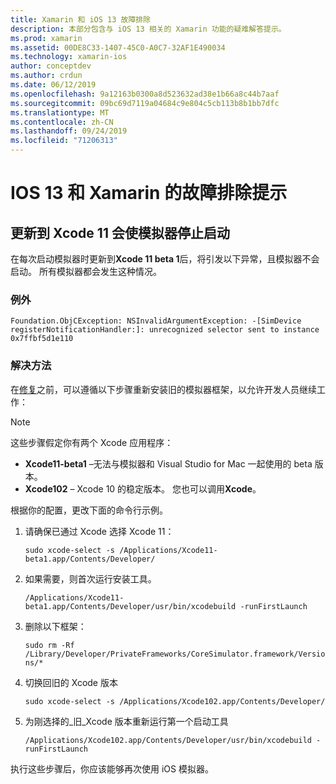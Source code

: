 ```yaml
---
title: Xamarin 和 iOS 13 故障排除
description: 本部分包含与 iOS 13 相关的 Xamarin 功能的疑难解答提示。
ms.prod: xamarin
ms.assetid: 00DE8C33-1407-45C0-A0C7-32AF1E490034
ms.technology: xamarin-ios
author: conceptdev
ms.author: crdun
ms.date: 06/12/2019
ms.openlocfilehash: 9a12163b0300a8d523632ad38e1b66a8c44b7aaf
ms.sourcegitcommit: 09bc69d7119a04684c9e804c5cb113b8b1bb7dfc
ms.translationtype: MT
ms.contentlocale: zh-CN
ms.lasthandoff: 09/24/2019
ms.locfileid: "71206313"
---
```

# <a name="troubleshooting-tips-for-ios-13-and-xamarinios"></a>IOS 13 和 Xamarin 的故障排除提示

## <a name="updating-to-xcode-11-stops-the-simulator-from-launching"></a>更新到 Xcode 11 会使模拟器停止启动

在每次启动模拟器时更新到**Xcode 11 beta 1**后，将引发以下异常，且模拟器不会启动。 所有模拟器都会发生这种情况。

### <a name="exception"></a>例外

`Foundation.ObjCException: NSInvalidArgumentException: -[SimDevice registerNotificationHandler:]: unrecognized selector sent to instance 0x7ffbf5d1e110`

### <a name="workaround"></a>解决方法

在[修复](https://github.com/xamarin/xamarin-macios/issues/6216)之前，可以遵循以下步骤重新安装旧的模拟器框架，以允许开发人员继续工作：

> [!NOTE]
> 这些步骤假定你有两个 Xcode 应用程序：
>
> - **Xcode11-beta1** –无法与模拟器和 Visual Studio for Mac 一起使用的 beta 版本。
> - **Xcode102** – Xcode 10 的稳定版本。 您也可以调用**Xcode**。
>
> 根据你的配置，更改下面的命令行示例。

1. 请确保已通过 Xcode 选择 Xcode 11：

   `sudo xcode-select -s /Applications/Xcode11-beta1.app/Contents/Developer/`

2. 如果需要，则首次运行安装工具。

    `/Applications/Xcode11-beta1.app/Contents/Developer/usr/bin/xcodebuild -runFirstLaunch`

3. 删除以下框架：

    `sudo rm -Rf  /Library/Developer/PrivateFrameworks/CoreSimulator.framework/Versions/*`

4. 切换回旧的 Xcode 版本

   `sudo xcode-select -s /Applications/Xcode102.app/Contents/Developer/`

5. 为刚选择的_旧_Xcode 版本重新运行第一个启动工具

   `/Applications/Xcode102.app/Contents/Developer/usr/bin/xcodebuild -runFirstLaunch`

执行这些步骤后，你应该能够再次使用 iOS 模拟器。
